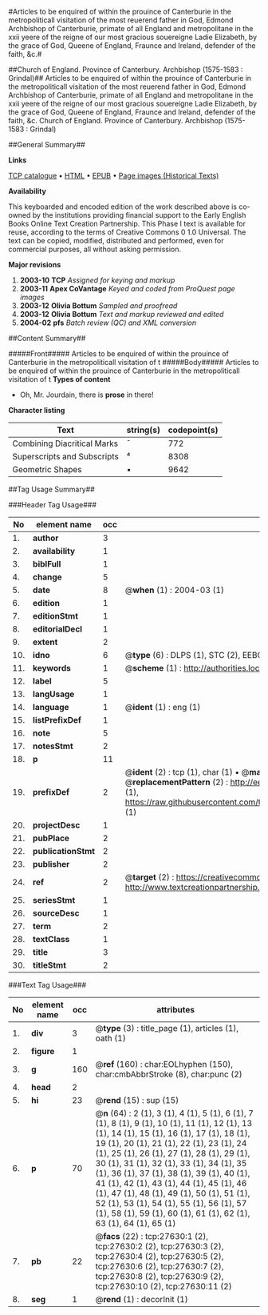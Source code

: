 #Articles to be enquired of within the prouince of Canterburie in the metropoliticall visitation of the most reuerend father in God, Edmond Archbishop of Canterburie, primate of all England and metropolitane in the xxii yeere of the reigne of our most gracious souereigne Ladie Elizabeth, by the grace of God, Queene of England, Fraunce and Ireland, defender of the faith, &c.#

##Church of England. Province of Canterbury. Archbishop (1575-1583 : Grindal)##
Articles to be enquired of within the prouince of Canterburie in the metropoliticall visitation of the most reuerend father in God, Edmond Archbishop of Canterburie, primate of all England and metropolitane in the xxii yeere of the reigne of our most gracious souereigne Ladie Elizabeth, by the grace of God, Queene of England, Fraunce and Ireland, defender of the faith, &c.
Church of England. Province of Canterbury. Archbishop (1575-1583 : Grindal)

##General Summary##

**Links**

[TCP catalogue](http://www.ota.ox.ac.uk/tcp/)  • 
[HTML](http://tei.it.ox.ac.uk/tcp/Texts-HTML/free/A00/A00159.html)  • 
[EPUB](http://tei.it.ox.ac.uk/tcp/Texts-EPUB/free/A00/A00159.epub) • 
[Page images (Historical Texts)](https://data.historicaltexts.jisc.ac.uk/view?pubId=eebo-24399905e&pageId=eebo-24399905e-27630-1)

**Availability**

This keyboarded and encoded edition of the
	       work described above is co-owned by the institutions
	       providing financial support to the Early English Books
	       Online Text Creation Partnership. This Phase I text is
	       available for reuse, according to the terms of Creative
	       Commons 0 1.0 Universal. The text can be copied,
	       modified, distributed and performed, even for
	       commercial purposes, all without asking permission.

**Major revisions**

1. __2003-10__ __TCP__ *Assigned for keying and markup*
1. __2003-11__ __Apex CoVantage__ *Keyed and coded from ProQuest page images*
1. __2003-12__ __Olivia Bottum__ *Sampled and proofread*
1. __2003-12__ __Olivia Bottum__ *Text and markup reviewed and edited*
1. __2004-02__ __pfs__ *Batch review (QC) and XML conversion*

##Content Summary##

#####Front#####
Articles to be enquired of within the prouince of Canterburie in the metropoliticall visitation of t
#####Body#####
Articles to be enquired of within the prouince of Canterburie in the metropoliticall visitation of t
**Types of content**

  * Oh, Mr. Jourdain, there is **prose** in there!

**Character listing**


|Text|string(s)|codepoint(s)|
|---|---|---|
|Combining             Diacritical Marks|̄|772|
|Superscripts             and Subscripts|⁴|8308|
|Geometric Shapes|▪|9642|

##Tag Usage Summary##

###Header Tag Usage###

|No|element name|occ|attributes|
|---|---|---|---|
|1.|__author__|3||
|2.|__availability__|1||
|3.|__biblFull__|1||
|4.|__change__|5||
|5.|__date__|8| @__when__ (1) : 2004-03 (1)|
|6.|__edition__|1||
|7.|__editionStmt__|1||
|8.|__editorialDecl__|1||
|9.|__extent__|2||
|10.|__idno__|6| @__type__ (6) : DLPS (1), STC (2), EEBO-CITATION (1), OCLC (1), VID (1)|
|11.|__keywords__|1| @__scheme__ (1) : http://authorities.loc.gov/ (1)|
|12.|__label__|5||
|13.|__langUsage__|1||
|14.|__language__|1| @__ident__ (1) : eng (1)|
|15.|__listPrefixDef__|1||
|16.|__note__|5||
|17.|__notesStmt__|2||
|18.|__p__|11||
|19.|__prefixDef__|2| @__ident__ (2) : tcp (1), char (1)  •  @__matchPattern__ (2) : ([0-9\-]+):([0-9IVX]+) (1), (.+) (1)  •  @__replacementPattern__ (2) : http://eebo.chadwyck.com/downloadtiff?vid=$1&page=$2 (1), https://raw.githubusercontent.com/textcreationpartnership/Texts/master/tcpchars.xml#$1 (1)|
|20.|__projectDesc__|1||
|21.|__pubPlace__|2||
|22.|__publicationStmt__|2||
|23.|__publisher__|2||
|24.|__ref__|2| @__target__ (2) : https://creativecommons.org/publicdomain/zero/1.0/ (1), http://www.textcreationpartnership.org/docs/. (1)|
|25.|__seriesStmt__|1||
|26.|__sourceDesc__|1||
|27.|__term__|2||
|28.|__textClass__|1||
|29.|__title__|3||
|30.|__titleStmt__|2||


###Text Tag Usage###

|No|element name|occ|attributes|
|---|---|---|---|
|1.|__div__|3| @__type__ (3) : title_page (1), articles (1), oath (1)|
|2.|__figure__|1||
|3.|__g__|160| @__ref__ (160) : char:EOLhyphen (150), char:cmbAbbrStroke (8), char:punc (2)|
|4.|__head__|2||
|5.|__hi__|23| @__rend__ (15) : sup (15)|
|6.|__p__|70| @__n__ (64) : 2 (1), 3 (1), 4 (1), 5 (1), 6 (1), 7 (1), 8 (1), 9 (1), 10 (1), 11 (1), 12 (1), 13 (1), 14 (1), 15 (1), 16 (1), 17 (1), 18 (1), 19 (1), 20 (1), 21 (1), 22 (1), 23 (1), 24 (1), 25 (1), 26 (1), 27 (1), 28 (1), 29 (1), 30 (1), 31 (1), 32 (1), 33 (1), 34 (1), 35 (1), 36 (1), 37 (1), 38 (1), 39 (1), 40 (1), 41 (1), 42 (1), 43 (1), 44 (1), 45 (1), 46 (1), 47 (1), 48 (1), 49 (1), 50 (1), 51 (1), 52 (1), 53 (1), 54 (1), 55 (1), 56 (1), 57 (1), 58 (1), 59 (1), 60 (1), 61 (1), 62 (1), 63 (1), 64 (1), 65 (1)|
|7.|__pb__|22| @__facs__ (22) : tcp:27630:1 (2), tcp:27630:2 (2), tcp:27630:3 (2), tcp:27630:4 (2), tcp:27630:5 (2), tcp:27630:6 (2), tcp:27630:7 (2), tcp:27630:8 (2), tcp:27630:9 (2), tcp:27630:10 (2), tcp:27630:11 (2)|
|8.|__seg__|1| @__rend__ (1) : decorInit (1)|
